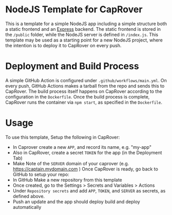 # NodeJS Template for CapRover
This is a template for a simple NodeJS app including a simple structure both a static frontend and an [Express](https://expressjs.com) backend. The static frontend is stored in the `/public` folder, while the NodeJS server is defined in `/index.js`. This template may be used as a starting point for a new NodeJS project, where the intention is to deploy it to CapRover on every push.

# Deployment and Build Process
A simple GitHub Action is configured under `.github/workflows/main.yml`. On every push, GitHub Actions makes a tarball from the repo and sends this to CapRover. The build process itself happens on CapRover according to the configuration in the `Dockerfile`. Once the build process is complete, CapRover runs the container via `npm start`, as specified in the `Dockerfile`.

# Usage
To use this template, Setup the following in CapRover:
- In Caprover create a new `APP`, and record its name, e.g.  "my-app"
- Also in CapRover, create a secret `TOKEN` for the app (in the Deployment Tab)
- Make Note of the `SERVER` domain of your caprover (e.g. https://captain.mydomain.com )
Once CapRover is ready, go back to GitHub to setup your repo:
- In GitHub Make a new repository from this template
- Once created, go to the Settings > Secrets and Variables > Actions
- Under `Repository secrets` and add `APP`, `TOKEN`, and `SERVER` as secrets, as defined above.
- Push an update and the app should deploy build and deploy automatically
